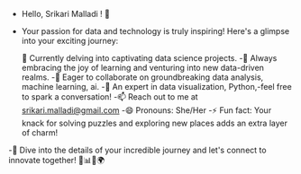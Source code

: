 - Hello, Srikari Malladi ! 👋
- Your passion for data and technology is truly inspiring! Here's a glimpse into your exciting journey:

  🔭 Currently delving into captivating data science projects.
-🌱 Always embracing the joy of learning and venturing into new data-driven realms.
-👯 Eager to collaborate on groundbreaking data analysis, machine learning, ai.
-💬 An expert in data visualization, Python,-feel free to spark a conversation!
-📫 Reach out to me at srikari.malladi@gmail.com
-😄 Pronouns: She/Her
-⚡ Fun fact: Your knack for solving puzzles and exploring new places adds an extra layer of charm!


-🌟 Dive into the details of your incredible journey and let's connect to innovate together! 🚀📊📱🌍


<!---
SrikariMalladi/SrikariMalladi is a ✨ special ✨ repository because its `README.md` (this file) appears on your GitHub profile.
You can click the Preview link to take a look at your changes.
--->
